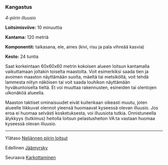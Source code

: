 ### Kangastus

*4-piirin illuusio*

**Loitsimisviive:** 10 minuuttia

**Kantama:** 120 metriä

**Komponentit:** taikasana, ele, aines (kivi, risu ja pala vihreää kasvia)

**Kesto:** 24 tuntia

Saat korkeintaan 60x60x60 metrin kokoisen alueen loitsun kantamalla vaikuttamaan joltakin toiselta maastolta. Voit esimerkiksi saada tien ja avoimen maaston näyttämään suolta, mäeltä tai metsiköltä, voit tehdä lammesta niityn näköisen tai voit saada louhikon näyttämään hyväkuntoiselta tieltä. Et voi muuttaa rakennusten, esineiden tai olentojen ulkonäköä alueella.

Maaston taktiset ominaisuudet eivät kuitenkaan oikeasti muutu, joten alueelle liikkuvat olennot yleensä huomaavat kyseessä olevan illuusio. Jos eroa ei huomaa selvästi kosketuksesta, voi illuusiota tutkia. Onnistuneella älykkyys (tutkimus) heitolla loitsun pelastusheiton VA:ta vastaan huomaa kyseessä olevan illuusio.

----

Ylätaso [Neljännen piirin loitsut](4_piirin_loitsut.md)

Edellinen [Jäämyrsky](Jäämyrsky.md)

Seuraava [Karkottaminen](Karkottaminen.md)
